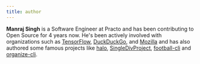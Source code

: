 ```yaml
---
title: author
---
```


**Manraj Singh** is a Software Engineer at Practo and has been contributing to Open Source for 4 years now. He's been actively involved with organizations such as [TensorFlow](), [DuckDuckGo](https://duckduckhack.com/u/manrajgrover/), and [Mozilla](https://mozillians.org/en-US/u/manrajsingh/) and has also authored some famous projects like [halo](https://github.com/manrajgrover/halo), [SingleDivProject](https://github.com/manrajgrover/SingleDivProject), [football-cli](https://github.com/manrajgrover/football-cli) and [organize-cli](https://github.com/manrajgrover/organize-cli).
